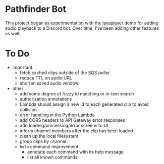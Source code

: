 # Pathfinder Bot
This project began as experimentation with the [lavaplayer](https://github.com/sedmelluq/lavaplayer/tree/master/demo-jda)
demo for adding audio playback to a Discord bot. Over time, I've been adding other features as well.

# To Do
* important:
    * fetch cached clips outside of the SQS poller
    * reduce TTL on audio URL
    * shorten saved audio window
* other
    * add some degree of fuzzy id matching or in-text search
    * authorization annotations
    * Lambda should assign a new id to each generated clip to avoid collision
    * error handling in the Python Lambda
    * add CORS headers to API Gateway error responses
    * add loading/processing/error screens to UI
    * inform channel members after the clip has been loaded
    * clean up the local filesystem
    * group clips by channel
    * `help` command improvement:
        * annotate each command with its help message
        * list all known commands